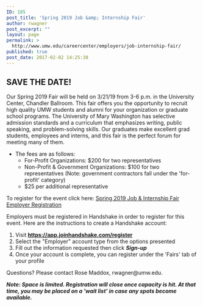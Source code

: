 ```yaml
---
ID: 185
post_title: 'Spring 2019 Job &amp; Internship Fair'
author: rwagner
post_excerpt: ""
layout: page
permalink: >
  http://www.umw.edu/careercenter/employers/job-internship-fair/
published: true
post_date: 2017-02-02 14:25:38
---
```

<h2>SAVE THE DATE!</h2>
Our Spring 2019 Fair will be held on 3/21/19 from 3-6 p.m. in the University Center, Chandler Ballroom. This fair offers you the opportunity to recruit high quality UMW students and alumni for your organization or graduate school programs. The University of Mary Washington has selective admission standards and a curriculum that emphasizes writing, public speaking, and problem-solving skills. Our graduates make excellent grad students, employees and interns, and this fair is the perfect forum for meeting many of them.
<ul>
 	<li>The fees are as follows:
<ul>
 	<li>For-Profit Organizations: $200 for two representatives</li>
 	<li>Non-Profit &amp; Government Organizations: $100 for two representatives (Note: government contractors fall under the 'for-profit' category)</li>
 	<li>$25 per additional representative</li>
</ul>
</li>
</ul>
To register for the event click here: <a href="https://app.joinhandshake.com/career_fairs/8802/employer_preview">Spring 2019 Job &amp; Internship Fair Employer Registration</a>

Employers must be registered in Handshake in order to register for this event. Here are the instructions to create a Handshake account:
<ol>
 	<li>Visit <a href="http://secure-web.cisco.com/1lZ3_-PYpPaUnhya4m9og8O8WmRCTvOVybkEkuD4gYTAjTPzD4TbBbo2sYKD986B2ujb3c0YTc90EToZoZ1qkQKBf9qhRoLM9pa4K9Yer2AQVOk3C3FCDPWwisgp3L3VCwVffS4uPQhiEZPW-Dv57pOeyJExI7IT-ot_iv1NAu9yBVq8PGrtahxYtZKxzxTAr4fXK24UAS-0OwkYrYrDteM1wDy5mIMYpl8UKJwOac-W0aXRN_kvpr0JojFxMIAtP_NRuKDKc5ybWTP6Wn4R-4omKJDCsOVr9gAZUtVkvjAYL0fCZypTaDF_Tcij0hwHrKzEuXLhEfUMBQ4QQfHCRPmyX_wIvGdy0HxNLCYn_H2I/http%3A%2F%2Femail.mail.joinhandshake.com%2Fc%2FeJxljkFuxCAMRU8Du0ZgAqELFqOmuUAPEFFgEqYBogCa6w8ZjapKlSwv3vezbZWU5ltir4DQgQKlVFDOh-4dehAdTOP0cRHic5S8NYJ6ErTfulvycdXR5lX_uM6kgFdFGefGAZG91EIKygRcr5JZ4gYuJSN4U2spe0bsgmBqpff9_6LGD7f4XNyB2FRLmHOqh3GIjUHnPJ_nWwTijIKzvoYWuRO_oNFh136JDWcX7fzUngP4UMddL7H5Panh3jlbcVEw8Lcvs6a04d9X_lizt4pyoJw9AMJlYWY"><strong>https://app.joinhandshake.com/register</strong></a></li>
 	<li>Select the "Employer" account type from the options presented</li>
 	<li>Fill out the information requested then click <strong><em>Sign-up</em></strong></li>
 	<li>Once your account is complete, you can register under the 'Fairs' tab of your profile</li>
</ol>
Questions? Please contact Rose Maddox, rwagner@umw.edu.

<b><i>Note: Space is limited. Registration will close once capacity is hit. At that time, you may be placed on a 'wait list' in case any spots become available.
</i></b>